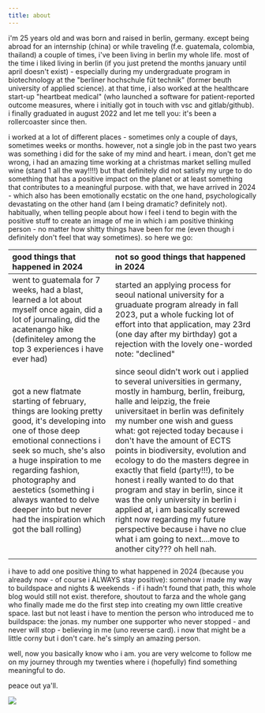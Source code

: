 ```yaml
---
title: about
---
```

i'm 25 years old and was born and raised in berlin, germany. except being abroad for an internship (china) or while traveling (f.e. guatemala, colombia, thailand) a couple of times, i've been living in berlin my whole life. most of the time i liked living in berlin (if you just pretend the months january until april doesn't exist) - especially during my undergraduate program in biotechnology at the "berliner hochschule füt technik" (former beuth university of applied science). at that time, i also worked at the healthcare start-up "heartbeat medical" (who launched a software for patient-reported outcome measures, where i initially got in touch with vsc and gitlab/github). i finally graduated in august 2022 and let me tell you: it's been a rollercoaster since then. 

i worked at a lot of different places - sometimes only a couple of days, sometimes weeks or months. however, not a single job in the past two years was something i did for the sake of my mind and heart. i mean, don't get me wrong, i had an amazing time working at a christmas market selling mulled wine (stand 1 all the way!!!!) but that definitely did not satisfy my urge to do something that has a positive impact on the planet or at least something that contributes to a meaningful purpose. with that, we have arrived in 2024 - which also has been emotionally ecstatic on the one hand, psychologically devastating on the other hand (am I being dramatic? definitely not).
habitually, when telling people about how i feel i tend to begin with the positive stuff to create an image of me in which i am positive thinking person - no matter how shitty things have been for me (even though i definitely don't feel that way sometimes).
so here we go: 

| good things that  happened in 2024                                                                                                                                                                                                                                                                                                               | not so good things that happened in 2024                                                                                                                                                                                                                                                                                                                                                                                                                                                                                                                                                                                                                                      |
| :----------------------------------------------------------------------------------------------------------------------------------------------------------------------------------------------------------------------------------------------------------------------------------------------------------------------------------------------- | :---------------------------------------------------------------------------------------------------------------------------------------------------------------------------------------------------------------------------------------------------------------------------------------------------------------------------------------------------------------------------------------------------------------------------------------------------------------------------------------------------------------------------------------------------------------------------------------------------------------------------------------------------------------------------- |
| went to guatemala for 7 weeks, had a blast, learned a lot about myself once again, did a lot of journaling, did the acatenango hike (definiteley among the top 3 experiences i have ever had)                                                                                                                                                    | started an applying process for seoul national university for a gruaduate program already in fall 2023, put a whole fucking lot of effort into that application, may 23rd (one day after my birthday) got a rejection with the lovely one-worded note: "declined"                                                                                                                                                                                                                                                                                                                                                                                                             |
| got a new flatmate starting of february, things are looking pretty good, it's developing into one of those deep emotional connections i seek so much, she's also a huge inspiration to me regarding fashion, photography and aestetics (something i always wanted to delve deeper into but never had the inspiration which got the ball rolling) | since seoul didn't work out i applied to several universities in germany, mostly in hamburg, berlin, freiburg, halle and leipzig, the freie universitaet in berlin was definitely my number one wish and guess what: got rejected today because i don't have the amount of ECTS points in biodiversity, evolution and ecology to do the masters degree in exactly that field (party!!!), to be honest i really wanted to do that program and stay in berlin, since it was the only university in berlin i applied at, i am basically screwed right now regarding my future perspective because i have no clue what i am going to next....move to another city??? oh hell nah. |
|                                                                                                                                                                                                                                                                                                                                                  |                                                                                                                                                                                                                                                                                                                                                                                                                                                                                                                                                                                                                                                                               |


i have to add one positive thing to what happened in 2024 (because you already now - of course i ALWAYS stay positive): somehow i made my way to buildspace and nights & weekends - if i hadn't found that path, this whole blog would still not exist. therefore, shoutout to farza and the whole gang who finally made me do the first step into creating my own little creative space. 
last but not least i have to mention the person who introduced me to buildspace: the jonas. my number one supporter who never stopped - and never will stop - believing in me (uno reverse card). i now that might be a little corny but i don't care. he's simply an amazing person.

well, now you basically know who i am. you are very welcome to follow me on my journey through my twenties where i (hopefully) find something meaningful to do.

peace out ya'll.

![](static/aboutme.png)


